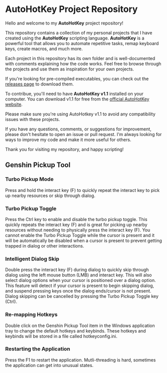 # AutoHotKey Project Repository

Hello and welcome to my **AutoHotKey** project repository!

This repository contains a collection of my personal projects that I have created using the **AutoHotKey** scripting language. **AutoHotKey** is a powerful tool that allows you to automate repetitive tasks, remap keyboard keys, create macros, and much more.

Each project in this repository has its own folder and is well-documented with comments explaining how the code works. Feel free to browse through the projects and use them as inspiration for your own projects.

If you're looking for pre-compiled executables, you can check out the [releases page](https://github.com/lynnhanananer/AHK/releases/) to download them.

To contribue, you'll need to have **AutoHotKey v1.1** installed on your computer. You can download v1.1 for free from the [official AutoHotKey website](https://www.autohotkey.com/download/).

Please make sure you're using AutoHotkey v1.1 to avoid any compatibility issues with these projects.

If you have any questions, comments, or suggestions for improvement, please don't hesitate to open an issue or pull request. I'm always looking for ways to improve my code and make it more useful for others.

Thank you for visiting my repository, and happy scripting!

## Genshin Pickup Tool

### Turbo Pickup Mode
Press and hold the interact key (F) to quickly repeat the interact key to pick up nearby resources or skip through dialog.

### Turbo Pickup Toggle
Press the Ctrl key to enable and disable the turbo pickup toggle. This quickly repeats the interact key (F) and is great for picking up nearby resources without needing to physically press the interact key (F). You cannot enable the Turbo Pickup Toggle while the cursor is present and it will be automatically be disabled when a cursor is present to prevent getting trapped in dialog or other interactions.

### Intelligent Dialog Skip
Double press the interact key (F) during dialog to quickly skip through dialog using the left mouse button (LMB) and interact key. This will also select dialog options when your cursor is positioned over a dialog option. This feature will detect if your cursor is present to begin skipping dialog, and suspend pressing keys once the dialog ends/cursor is not present.
Dialog skipping can be cancelled by pressing the Turbo Pickup Toggle key (Ctrl).

### Re-mapping Hotkeys
Double click on the Genshin Pickup Tool item in the Windows application tray to change the default hotkeys and keybinds. These hotkeys and keybinds will be stored in a file called hotkeyconfig.ini.

### Restarting the Application
Press the F1 to restart the application. Mutli-threading is hard, sometimes the application can get into unusual states.

